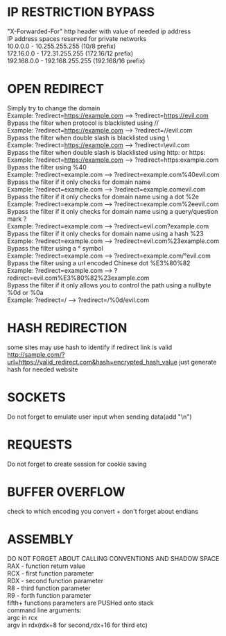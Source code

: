 # IP RESTRICTION BYPASS
"X-Forwarded-For" http header with value of needed ip address<br>
IP address spaces reserved for private networks<br>
10.0.0.0        -   10.255.255.255  (10/8 prefix)<br>
172.16.0.0      -   172.31.255.255  (172.16/12 prefix)<br>
192.168.0.0     -   192.168.255.255 (192.168/16 prefix)<br>
# OPEN REDIRECT
Simply try to change the domain<br>
Example: ?redirect=https://example.com --> ?redirect=https://evil.com<br>
Bypass the filter when protocol is blacklisted using //<br>
Example: ?redirect=https://example.com --> ?redirect=//evil.com<br>
Bypass the filter when double slash is blacklisted using \\<br>
Example: ?redirect=https://example.com --> ?redirect=\evil.com<br>
Bypass the filter when double slash is blacklisted using http: or https:<br>
Example: ?redirect=https://example.com --> ?redirect=https:example.com<br>
Bypass the filter using %40<br>
Example: ?redirect=example.com --> ?redirect=example.com%40evil.com<br>
Bypass the filter if it only checks for domain name<br>
Example: ?redirect=example.com --> ?redirect=example.comevil.com<br>
Bypass the filter if it only checks for domain name using a dot %2e<br>
Example: ?redirect=example.com --> ?redirect=example.com%2eevil.com<br>
Bypass the filter if it only checks for domain name using a query/question mark ?<br>
Example: ?redirect=example.com --> ?redirect=evil.com?example.com<br>
Bypass the filter if it only checks for domain name using a hash %23<br>
Example: ?redirect=example.com --> ?redirect=evil.com%23example.com<br>
Bypass the filter using a ° symbol<br>
Example: ?redirect=example.com --> ?redirect=example.com/°evil.com<br>
Bypass the filter using a url encoded Chinese dot %E3%80%82<br>
Example: ?redirect=example.com --> ?redirect=evil.com%E3%80%82%23example.com<br>
Bypass the filter if it only allows you to control the path using a nullbyte %0d or %0a<br>
Example: ?redirect=/ --> ?redirect=/%0d/evil.com<br>
# HASH REDIRECTION
some sites may use hash to identify if redirect link is valid
http://sample.com/?url=https://valid_redirect.com&hash=encrypted_hash_value
just generate hash for needed website
# SOCKETS
Do not forget to emulate user input when sending data(add "\n")<br>
# REQUESTS
Do not forget to create session for cookie saving<br>
# BUFFER OVERFLOW
check to which encoding you convert + don't forget about endians<br>
# ASSEMBLY
DO NOT FORGET ABOUT CALLING CONVENTIONS AND SHADOW SPACE<br>
RAX - function return value<br>
RCX - first function parameter<br>
RDX - second function parameter<br>
R8  - third function parameter<br>
R9  - forth function parameter<br>
fifth+ functions parameters are PUSHed onto stack<br>
command line arguments:<br>
argc in rcx<br>
argv in rdx(rdx+8 for second,rdx+16 for third etc)<br>
